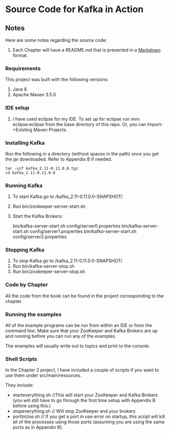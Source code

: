# Source Code for Kafka in Action

## Notes

Here are some notes regarding the source code:

1. Each Chapter will have a README.md that is presented in a [Markdown](https://daringfireball.net/projects/markdown/syntax) format.

### Requirements
This project was built with the following versions:

1. Java 8
2. Apache Maven 3.5.0

### IDE setup
 
1. I have used eclipse for my IDE. To set up for eclipse run mvn eclipse:eclipse from the base directory of this repo. Or, you can Import->Existing Maven Projects.


### Installing Kafka
Run the following in a directory (without spaces in the path) once you get the jar downloaded. Refer to Appendix B if needed.

    tar -xzf kafka_2.11-0.11.0.0.tgz
    cd kafka_2.11-0.11.0.0


### Running Kafka
1. To start Kafka go to <install dir>/kafka_2.11-0.11.0.0-SNAPSHOT/
2. Run bin/zookeeper-server-start.sh
3. Start the Kafka Brokers:
    
    bin/kafka-server-start.sh config/server0.properties
    bin/kafka-server-start.sh config/server1.properties
    bin/kafka-server-start.sh config/server2.properties
 
### Stopping Kafka
1. To stop Kafka go to <install dir>/kafka_2.11-0.11.0.0-SNAPSHOT/
2. Run bin/kafka-server-stop.sh
3. Run bin/zookeeper-server-stop.sh

### Code by Chapter
All the code from the book can be found in the project corresponding to the chapter.
 
### Running the examples
 
All of the example programs can be run from within an IDE or from the command line. Make sure that your ZooKeeper and Kafka Brokers are up and running before you can run any of the examples.

The examples will usually write out to topics and print to the console.

### Shell Scripts

In the Chapter 2 project, I have included a couple of scripts if you want to use them under src/main/resources.

They include:
* starteverything.sh //This will start your ZooKeeper and Kafka Brokers (you will still have to go through the first time setup with Appendix B before using this.)
* stopeverything.sh // Will stop ZooKeeper and your brokers
* portInUse.sh // If you get a port in use error on startup, this script will kill all of the processes using those ports (assuming you are using the same ports as in Appendix B).

